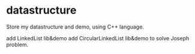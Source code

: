 # datastructure
Store my datastructure and demo, using C++ language.

add LinkedList lib&demo
add CircularLinkedList lib&demo to solve Joseph problem.